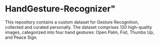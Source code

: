 # HandGesture-Recognizer"
This repository contains a custom dataset for Gesture Recognition, collected and curated personally. The dataset comprises 120 high-quality images, categorized into four hand gestures: Open Palm, Fist, Thumbs Up, and Peace Sign.
